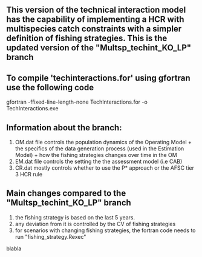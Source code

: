 ## This version of the technical interaction model has the capability of implementing a HCR with multispecies catch constraints with a simpler definition of fishing strategies. This is the updated version of the "Multsp_techint_KO_LP" branch

## To compile 'techinteractions.for' using gfortran use the following code
gfortran -ffixed-line-length-none TechInteractions.for -o TechInteractions.exe

## Information about the branch:
1. OM.dat file controls the population dynamics of the Operating Model + the specifics of the data generation process (used in the Estimation Model) + how the fishing strategies changes over time in the OM
2. EM.dat file controls the setting the the assessment model (i.e CAB) 
3. CR.dat mostly controls whether to use the P* approach or the AFSC tier 3 HCR rule

## Main changes compared to the "Multsp_techint_KO_LP" branch
1. the fishing strategy is based on the last 5 years.
2. any deviation from it is controlled by the CV of fishing strategies
3. for scenarios with changing fishing strategies, the fortran code needs to run "fishing_strategy.Rexec"


blabla
